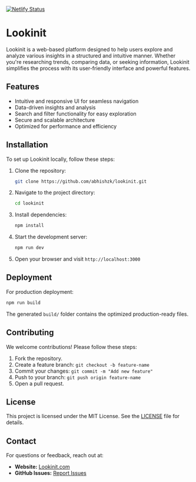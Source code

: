 [![Netlify Status](https://api.netlify.com/api/v1/badges/9ace7251-b90f-4d51-a11b-ba716747f7f3/deploy-status)](https://app.netlify.com/sites/lookinit/deploys)

# Lookinit

Lookinit is a web-based platform designed to help users explore and analyze various insights in a structured and intuitive manner. Whether you're researching trends, comparing data, or seeking information, Lookinit simplifies the process with its user-friendly interface and powerful features.

## Features
- Intuitive and responsive UI for seamless navigation
- Data-driven insights and analysis
- Search and filter functionality for easy exploration
- Secure and scalable architecture
- Optimized for performance and efficiency

## Installation
To set up Lookinit locally, follow these steps:

1. Clone the repository:
   ```sh
   git clone https://github.com/abhishzk/lookinit.git
   ```
2. Navigate to the project directory:
   ```sh
   cd lookinit
   ```
3. Install dependencies:
   ```sh
   npm install
   ```
4. Start the development server:
   ```sh
   npm run dev
   ```
5. Open your browser and visit `http://localhost:3000`

## Deployment
For production deployment:
```sh
npm run build
```
The generated `build/` folder contains the optimized production-ready files.

## Contributing
We welcome contributions! Please follow these steps:
1. Fork the repository.
2. Create a feature branch: `git checkout -b feature-name`
3. Commit your changes: `git commit -m "Add new feature"`
4. Push to your branch: `git push origin feature-name`
5. Open a pull request.

## License
This project is licensed under the MIT License. See the [LICENSE](LICENSE) file for details.

## Contact
For questions or feedback, reach out at:
- **Website:** [Lookinit.com](https://lookinit.com)
- **GitHub Issues:** [Report Issues](https://github.com/abhishzk/lookinit/issues)

